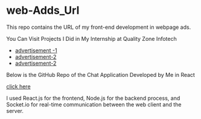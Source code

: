 # web-Adds_Url

This repo contains the URL of my front-end development in webpage ads.

You Can Visit Projects I Did in My Internship at Quality Zone Infotech

* [advertisement -1](https://www.qzdemo.in/anandhproject/whatsapp-marketting/whatsappmarkering.php)
* [advertisement-2](https://www.qzdemo.in/anandhproject/msoffice-ai/msoffice.php)
* [advertisement-2](https://www.qzdemo.in/anandhproject/whatsapp-masterclass/index.php)

Below is the GitHub Repo of the Chat Application Developed by Me in React

[click here](https://github.com/Anandhakrishnan15/host.git)

I used React.js for the frontend, Node.js for the backend process, and Socket.io for real-time communication between the web client and the server.
